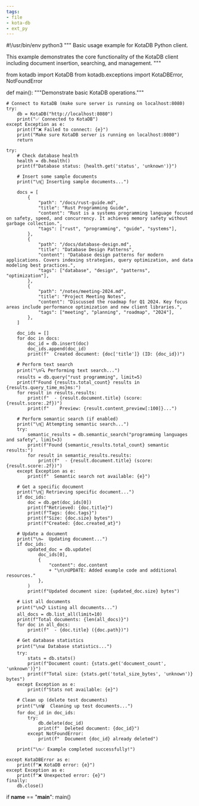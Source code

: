 ```yaml
---
tags:
- file
- kota-db
- ext_py
---
```

#!/usr/bin/env python3
"""
Basic usage example for KotaDB Python client.

This example demonstrates the core functionality of the KotaDB client
including document insertion, searching, and management.
"""

from kotadb import KotaDB
from kotadb.exceptions import KotaDBError, NotFoundError


def main():
    """Demonstrate basic KotaDB operations."""

    # Connect to KotaDB (make sure server is running on localhost:8080)
    try:
        db = KotaDB("http://localhost:8080")
        print("✅ Connected to KotaDB")
    except Exception as e:
        print(f"❌ Failed to connect: {e}")
        print("Make sure KotaDB server is running on localhost:8080")
        return

    try:
        # Check database health
        health = db.health()
        print(f"Database status: {health.get('status', 'unknown')}")

        # Insert some sample documents
        print("\n📝 Inserting sample documents...")

        docs = [
            {
                "path": "/docs/rust-guide.md",
                "title": "Rust Programming Guide",
                "content": "Rust is a systems programming language focused on safety, speed, and concurrency. It achieves memory safety without garbage collection.",
                "tags": ["rust", "programming", "guide", "systems"],
            },
            {
                "path": "/docs/database-design.md",
                "title": "Database Design Patterns",
                "content": "Database design patterns for modern applications. Covers indexing strategies, query optimization, and data modeling best practices.",
                "tags": ["database", "design", "patterns", "optimization"],
            },
            {
                "path": "/notes/meeting-2024.md",
                "title": "Project Meeting Notes",
                "content": "Discussed the roadmap for Q1 2024. Key focus areas include performance optimization and new client libraries.",
                "tags": ["meeting", "planning", "roadmap", "2024"],
            },
        ]

        doc_ids = []
        for doc in docs:
            doc_id = db.insert(doc)
            doc_ids.append(doc_id)
            print(f"  Created document: {doc['title']} (ID: {doc_id})")

        # Perform text search
        print("\n🔍 Performing text search...")
        results = db.query("rust programming", limit=5)
        print(f"Found {results.total_count} results in {results.query_time_ms}ms:")
        for result in results.results:
            print(f"  - {result.document.title} (score: {result.score:.2f})")
            print(f"    Preview: {result.content_preview[:100]}...")

        # Perform semantic search (if enabled)
        print("\n🧠 Attempting semantic search...")
        try:
            semantic_results = db.semantic_search("programming languages and safety", limit=3)
            print(f"Found {semantic_results.total_count} semantic results:")
            for result in semantic_results.results:
                print(f"  - {result.document.title} (score: {result.score:.2f})")
        except Exception as e:
            print(f"  Semantic search not available: {e}")

        # Get a specific document
        print("\n📄 Retrieving specific document...")
        if doc_ids:
            doc = db.get(doc_ids[0])
            print(f"Retrieved: {doc.title}")
            print(f"Tags: {doc.tags}")
            print(f"Size: {doc.size} bytes")
            print(f"Created: {doc.created_at}")

        # Update a document
        print("\n✏️  Updating document...")
        if doc_ids:
            updated_doc = db.update(
                doc_ids[0],
                {
                    "content": doc.content
                    + "\n\nUPDATE: Added example code and additional resources."
                },
            )
            print(f"Updated document size: {updated_doc.size} bytes")

        # List all documents
        print("\n📋 Listing all documents...")
        all_docs = db.list_all(limit=10)
        print(f"Total documents: {len(all_docs)}")
        for doc in all_docs:
            print(f"  - {doc.title} ({doc.path})")

        # Get database statistics
        print("\n📊 Database statistics...")
        try:
            stats = db.stats()
            print(f"Document count: {stats.get('document_count', 'unknown')}")
            print(f"Total size: {stats.get('total_size_bytes', 'unknown')} bytes")
        except Exception as e:
            print(f"Stats not available: {e}")

        # Clean up (delete test documents)
        print("\n🗑️  Cleaning up test documents...")
        for doc_id in doc_ids:
            try:
                db.delete(doc_id)
                print(f"  Deleted document: {doc_id}")
            except NotFoundError:
                print(f"  Document {doc_id} already deleted")

        print("\n✅ Example completed successfully!")

    except KotaDBError as e:
        print(f"❌ KotaDB error: {e}")
    except Exception as e:
        print(f"❌ Unexpected error: {e}")
    finally:
        db.close()


if __name__ == "__main__":
    main()

